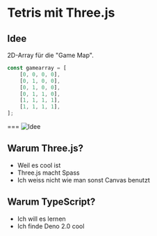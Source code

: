 # Tetris mit Three.js

## Idee

2D-Array für die "Game Map".

```js
const gamearray = [
    [0, 0, 0, 0],
    [0, 1, 0, 0],
    [0, 1, 0, 0],
    [0, 1, 1, 0],
    [1, 1, 1, 1],
    [1, 1, 1, 1],
];
```
===
<img src="https://ik.imagekit.io/timon/cdn/md/tetris/Idea.png?tr=w-200" alt="Idee">

## Warum Three.js?

- Weil es cool ist
- Three.js macht Spass
- Ich weiss nicht wie man sonst Canvas benutzt

## Warum TypeScript?

- Ich will es lernen
- Ich finde Deno 2.0 cool
